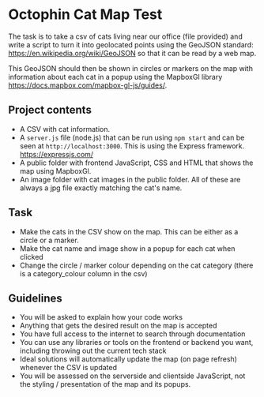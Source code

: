 # Octophin Cat Map Test

The task is to take a csv of cats living near our office (file provided) and write a script to turn it into geolocated points using the GeoJSON standard: https://en.wikipedia.org/wiki/GeoJSON so that it can be read by a web map.

This GeoJSON should then be shown in circles or markers on the map with information about each cat in a popup using the MapboxGl library https://docs.mapbox.com/mapbox-gl-js/guides/.

## Project contents

* A CSV with cat information.
* A `server.js` file (node.js) that can be run using `npm start` and can be seen at `http://localhost:3000`. This is using the Express framework. https://expressjs.com/
* A public folder with frontend JavaScript, CSS and HTML that shows the map using MapboxGl.
* An image folder with cat images in the public folder. All of these are always a jpg file exactly matching the cat's name.

## Task

* Make the cats in the CSV show on the map. This can be either as a circle or a marker. 
* Make the cat name and image show in a popup for each cat when clicked
* Change the circle / marker colour depending on the cat category (there is a category_colour column in the csv)

## Guidelines

* You will be asked to explain how your code works
* Anything that gets the desired result on the map is accepted
* You have full access to the internet to search through documentation
* You can use any libraries or tools on the frontend or backend you want, including throwing out the current tech stack
* Ideal solutions will automatically update the map (on page refresh) whenever the CSV is updated
* You will be assessed on the serverside and clientside JavaScript, not the styling / presentation of the map and its popups.
